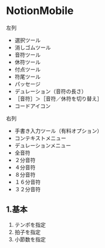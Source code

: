 # NotionMobile
左列
- 選択ツール  
- 消しゴムツール  
- 音符ツール  
- 休符ツール  
- 付点ツール
- 符尾ツール
- パッセージ  
- デュレーション（音符の長さ）  
- ［音符］＞［音符／休符を切り替え］  
- コードアイコン  

右列
- 手書き入力ツール（有料オプション）
- コンテキストメニュー
- デュレーションメニュー
- 全音符
- ２分音符
- ４分音符
- ８分音符
- １６分音符
- ３２分音符

## 1.基本
1. テンポを指定
2. 拍子を指定
3. 小節数を指定

